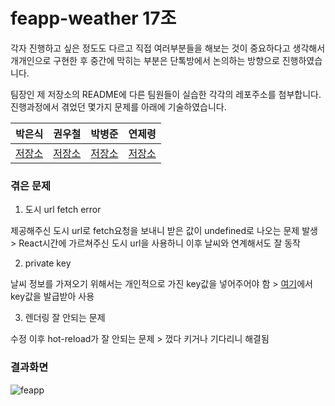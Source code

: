 # feapp-weather 17조

각자 진행하고 싶은 정도도 다르고 직접 여러부분들을 해보는 것이 중요하다고 생각해서 개개인으로 구현한 후 중간에 막히는 부분은 단톡방에서 논의하는 방향으로 진행하였습니다.

팀장인 제 저장소의 README에 다른 팀원들이 실습한 각각의 레포주소를 첨부합니다. 진행과정에서 겪었던 몇가지 문제를 아래에 기술하였습니다.

|박은식|권우철|박병준|연제령|
|-|-|-|-|
|[저장소](https://github.com/qkrdmstlr3/feapp-weather-RN)|[저장소](https://github.com/2ternal/RC_weather-app_fix)|[저장소](https://github.com/bardisue/navite-React)|[저장소](https://github.com/YJR999/yjr999/tree/main/RN2)|

### 겪은 문제

1. 도시 url fetch error

제공해주신 도시 url로 fetch요청을 보내니 받은 값이 undefined로 나오는 문제 발생 > React시간에 가르쳐주신 도시 url을 사용하니 이후 날씨와 연계해서도 잘 동작

2. private key

날씨 정보를 가져오기 위해서는 개인적으로 가진 key값을 넣어주어야 함 > [여기](https://api.openweathermap.org)에서 key값을 발급받아 사용

3. 렌더링 잘 안되는 문제

수정 이후 hot-reload가 잘 안되는 문제 > 껐다 키거나 기다리니 해결됨

### 결과화면

![feapp](https://user-images.githubusercontent.com/26402298/120097388-23ba3780-c16b-11eb-8e43-0ed3188f1d10.gif)
